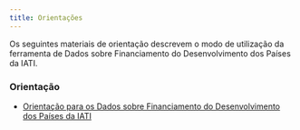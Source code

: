 ```yaml
---
title: Orientações
---
```


Os seguintes materiais de orientação descrevem o modo de utilização da ferramenta de Dados sobre Financiamento do Desenvolvimento dos Países da IATI.

### Orientação

* [Orientação para os Dados sobre Financiamento do Desenvolvimento dos Países da IATI](/guidance/IATI%20CDFD%20Guidance_v2_PT.pdf)

<access-analyse></access-analyse>

